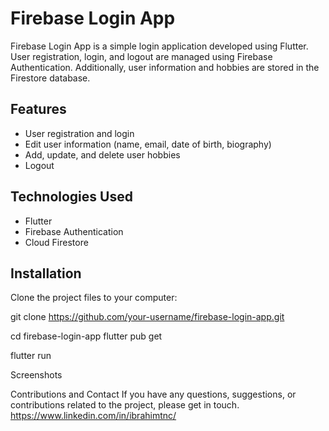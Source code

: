 # Firebase Login App

Firebase Login App is a simple login application developed using Flutter. User registration, login, and logout are managed using Firebase Authentication. Additionally, user information and hobbies are stored in the Firestore database.

## Features

- User registration and login
- Edit user information (name, email, date of birth, biography)
- Add, update, and delete user hobbies
- Logout

## Technologies Used

- Flutter
- Firebase Authentication
- Cloud Firestore

## Installation

Clone the project files to your computer:


git clone https://github.com/your-username/firebase-login-app.git

cd firebase-login-app
flutter pub get

flutter run

Screenshots


Contributions and Contact
If you have any questions, suggestions, or contributions related to the project, please get in touch.
https://www.linkedin.com/in/ibrahimtnc/
